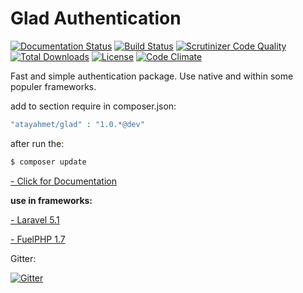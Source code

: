Glad Authentication
===================

[![Documentation Status](https://readthedocs.org/projects/glad/badge/?version=latest)](https://readthedocs.org/projects/glad/?badge=latest) [![Build Status](https://scrutinizer-ci.com/g/atayahmet/glad/badges/build.png?b=master)](https://scrutinizer-ci.com/g/atayahmet/glad/build-status/master) [![Scrutinizer Code Quality](https://scrutinizer-ci.com/g/atayahmet/glad/badges/quality-score.png?b=master)](https://scrutinizer-ci.com/g/atayahmet/glad/?branch=master)  [![Total Downloads](https://img.shields.io/packagist/dt/atayahmet/glad.svg?style=flat-square)](https://packagist.org/packages/atayahmet/glad) [![License](https://img.shields.io/packagist/l/atayahmet/glad.svg?style=flat-square)](https://packagist.org/packages/atayahmet/glad) [![Code Climate](https://codeclimate.com/github/atayahmet/glad/badges/gpa.svg)](https://codeclimate.com/github/atayahmet/glad)

Fast and simple authentication package. Use native and within some populer frameworks.

add to section require in composer.json:
```php
"atayahmet/glad" : "1.0.*@dev"
```

after run the:
```php
$ composer update
```
[- Click for Documentation](http://glad.readthedocs.org/en/latest/)

**use in frameworks:**

[- Laravel 5.1](https://github.com/atayahmet/Glad-Demos/tree/master/Laravel5.1)

[- FuelPHP 1.7](https://github.com/atayahmet/Glad-Demos/tree/master/FuelPHP1.7)

Gitter:

[![Gitter](https://badges.gitter.im/Join%20Chat.svg)](https://gitter.im/atayahmet/glad?utm_source=badge&utm_medium=badge&utm_campaign=pr-badge&utm_content=body_badge)